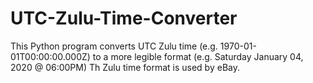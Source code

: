 # UTC-Zulu-Time-Converter
This Python program converts UTC Zulu time (e.g. 1970-01-01T00:00:00.000Z) to a more legible format (e.g. Saturday January 04, 2020 @ 06:00PM)
Th Zulu time format is used by eBay.
